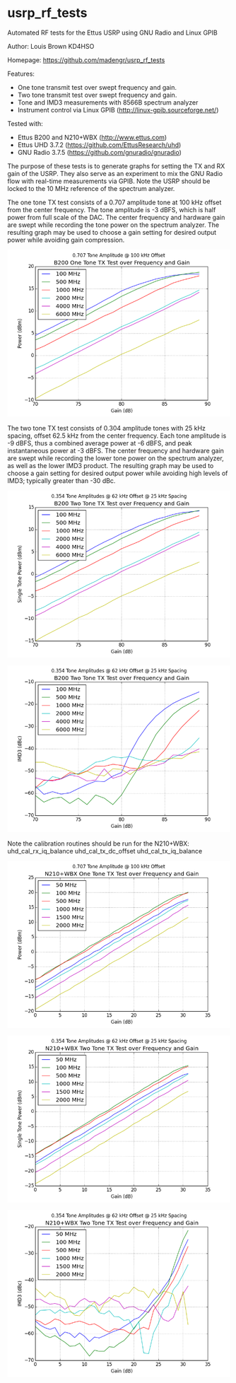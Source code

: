﻿usrp_rf_tests
======

Automated RF tests for the Ettus USRP using GNU Radio and Linux GPIB

Author: Louis Brown KD4HSO

Homepage: https://github.com/madengr/usrp_rf_tests

Features:
- One tone transmit test over swept frequency and gain. 
- Two tone transmit test over swept frequency and gain.
- Tone and IMD3 measurements with 8566B spectrum analyzer
- Instrument control via Linux GPIB (http://linux-gpib.sourceforge.net/)

Tested with:
- Ettus B200 and N210+WBX (http://www.ettus.com)
- Ettus UHD 3.7.2 (https://github.com/EttusResearch/uhd)
- GNU Radio 3.7.5 (https://github.com/gnuradio/gnuradio)

The purpose of these tests is to generate graphs for setting the TX and RX gain of the USRP.  They also serve as an experiment to mix the GNU Radio flow with real-time measurements via GPIB.  Note the USRP should be locked to the 10 MHz reference of the spectrum analyzer.  

The one tone TX test consists of a 0.707 amplitude tone at 100 kHz offset from the center frequency.  The tone amplitude is -3 dBFS, which is half power from full scale of the DAC.  The center frequency and hardware gain are swept while recording the tone power on the spectrum analyzer.  The resulting graph may be used to choose a gain setting for desired output power while avoiding gain compression. 

![b200_one_tone_tx_power_graph](https://github.com/madengr/usrp_rf_tests/blob/master/apps/b200_one_tone_tx_power_graph.png)

The two tone TX test consists of 0.304 amplitude tones with 25 kHz spacing, offset 62.5 kHz from the center frequency.  Each tone amplitude is -9 dBFS, thus a combined average power at -6 dBFS, and peak instantaneous power at -3 dBFS.  The center frequency and hardware gain are swept while recording the lower tone power on the spectrum analyzer, as well as the lower IMD3 product.  The resulting graph may be used to choose a gain setting for desired output power while avoiding high levels of IMD3; typically greater than -30 dBc.

![b200_two_tone_tx_power_graph](https://github.com/madengr/usrp_rf_tests/blob/master/apps/b200_two_tone_tx_power_graph.png)

![b200_two_tone_tx_imd3_graph](https://github.com/madengr/usrp_rf_tests/blob/master/apps/b200_two_tone_tx_imd3_graph.png)

Note the calibration routines should be run for the N210+WBX:
uhd_cal_rx_iq_balance
uhd_cal_tx_dc_offset
uhd_cal_tx_iq_balance

![n210wbx_one_tone_tx_power_graph](https://github.com/madengr/usrp_rf_tests/blob/master/apps/n210wbx_one_tone_tx_power_graph.png)

![n210wbx_two_tone_tx_power_graph](https://github.com/madengr/usrp_rf_tests/blob/master/apps/n210wbx_two_tone_tx_power_graph.png)

![n210wbx_two_tone_tx_imd3_graph](https://github.com/madengr/usrp_rf_tests/blob/master/apps/n210wbx_two_tone_tx_imd3_graph.png)
